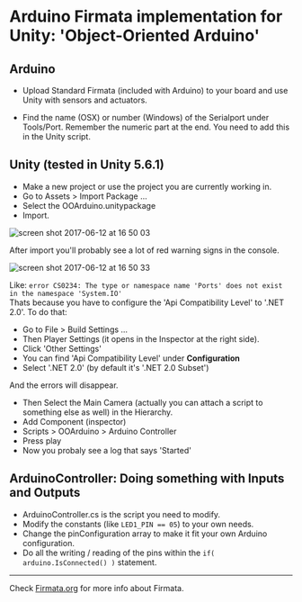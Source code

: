 Arduino Firmata implementation for Unity: 'Object-Oriented Arduino'
===================================================================

Arduino   
-------   
   
* Upload Standard Firmata (included with Arduino) to your board and use Unity with sensors and actuators. 

* Find the name (OSX) or number (Windows) of the Serialport under Tools/Port. Remember the numeric part at the end. You need to add this in the Unity script.


## Unity (tested in Unity 5.6.1)

* Make a new project or use the project you are currently working in. 
* Go to Assets > Import Package ...
* Select the OOArduino.unitypackage
* Import.

![screen shot 2017-06-12 at 16 50 03](https://user-images.githubusercontent.com/1760616/27042172-7d3ba672-4f96-11e7-976a-1d3a72d4de85.png)

After import you'll probably see a lot of red warning signs in the console.   

![screen shot 2017-06-12 at 16 50 33](https://user-images.githubusercontent.com/1760616/27042163-776688ca-4f96-11e7-8d67-a563182c2f9f.png)

Like: `error CS0234: The type or namespace name 'Ports' does not exist in the namespace 'System.IO'`    
Thats because you have to configure the 'Api Compatibility Level' to '.NET 2.0'. To do that:

* Go to File > Build Settings ...
* Then Player Settings (it opens in the Inspector at the right side). 
* Click 'Other Settings'
* You can find 'Api Compatibility Level' under **Configuration**
* Select '.NET 2.0' (by default it's '.NET 2.0 Subset')

And the errors will disappear. 

* Then Select the Main Camera (actually you can attach a script to something else as well) in the Hierarchy. 
* Add Component (inspector)
* Scripts > OOArduino > Arduino Controller
* Press play
* Now you probaly see a log that says 'Started'

## ArduinoController: Doing something with Inputs and Outputs


* ArduinoController.cs is the script you need to modify. 
* Modify the constants (like `LED1_PIN == 05`) to your own needs.
* Change the pinConfiguration array to make it fit your own Arduino configuration. 
* Do all the writing / reading of the pins within the `if( arduino.IsConnected() )` statement. 

---

Check [Firmata.org](http://www.firmata.org/) for more info about Firmata. 
